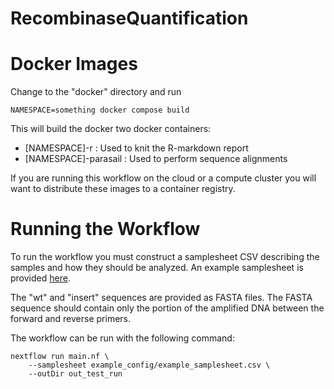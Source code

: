 # RecombinaseQuantification

# Docker Images

Change to the "docker" directory and run

```
NAMESPACE=something docker compose build
```

This will build the docker two docker containers:

- [NAMESPACE]-r : Used to knit the R-markdown report
- [NAMESPACE]-parasail : Used to perform sequence alignments

If you are running this workflow on the cloud or a compute cluster you will want to distribute these images to a container registry.

# Running the Workflow

To run the workflow you must construct a samplesheet CSV describing the samples and how they should be analyzed. An example samplesheet is provided [here](example_config/example_samplesheet.csv).

The "wt" and "insert" sequences are provided as FASTA files. The FASTA sequence should contain only the portion of the amplified DNA between the forward and reverse primers.

The workflow can be run with the following command:

```
nextflow run main.nf \
    --samplesheet example_config/example_samplesheet.csv \
    --outDir out_test_run
```
